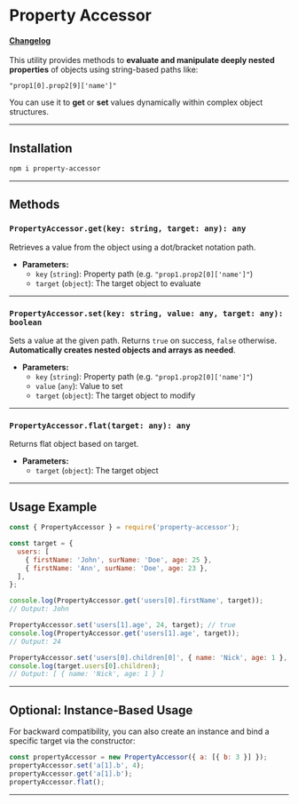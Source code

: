 # Property Accessor
#### [Changelog](./CHANGELOG.md)

This utility provides methods to **evaluate and manipulate deeply nested properties** of objects using string-based paths like:

```
"prop1[0].prop2[9]['name']"
```

You can use it to **get** or **set** values dynamically within complex object structures.

---

## Installation

```bash
npm i property-accessor
```

---

## Methods

### `PropertyAccessor.get(key: string, target: any): any`

Retrieves a value from the object using a dot/bracket notation path.

- **Parameters:**
  - `key` (`string`): Property path (e.g. `"prop1.prop2[0]['name']"`)
  - `target` (`object`): The target object to evaluate

---

### `PropertyAccessor.set(key: string, value: any, target: any): boolean`

Sets a value at the given path. Returns `true` on success, `false` otherwise.
**Automatically creates nested objects and arrays as needed**.

- **Parameters:**
  - `key` (`string`): Property path (e.g. `"prop1.prop2[0]['name']"`)
  - `value` (`any`): Value to set
  - `target` (`object`): The target object to modify

---

### `PropertyAccessor.flat(target: any): any`

Returns flat object based on target.

- **Parameters:**
  - `target` (`object`): The target object

---

## Usage Example

```js
const { PropertyAccessor } = require('property-accessor');

const target = {
  users: [
    { firstName: 'John', surName: 'Doe', age: 25 },
    { firstName: 'Ann', surName: 'Doe', age: 23 },
  ],
};

console.log(PropertyAccessor.get('users[0].firstName', target));
// Output: John

PropertyAccessor.set('users[1].age', 24, target); // true
console.log(PropertyAccessor.get('users[1].age', target));
// Output: 24

PropertyAccessor.set('users[0].children[0]', { name: 'Nick', age: 1 }, target);
console.log(target.users[0].children);
// Output: [ { name: 'Nick', age: 1 } ]
```

---

## Optional: Instance-Based Usage

For backward compatibility, you can also create an instance and bind a specific target via the constructor:

```js
const propertyAccessor = new PropertyAccessor({ a: [{ b: 3 }] });
propertyAccessor.set('a[1].b', 4);
propertyAccessor.get('a[1].b');
propertyAccessor.flat();
```

---

